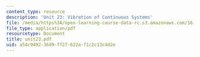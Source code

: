 ```yaml
---
content_type: resource
description: 'Unit 23: Vibration of Continuous Systems'
file: /media/https%3A/open-learning-course-data-rc.s3.amazonaws.com/16-20-structural-mechanics-fall-2002/a54c949236d9ff27622af1c2c13c4d2e_unit23.pdf
file_type: application/pdf
resourcetype: Document
title: unit23.pdf
uid: a54c9492-36d9-ff27-622a-f1c2c13c4d2e
---
```

